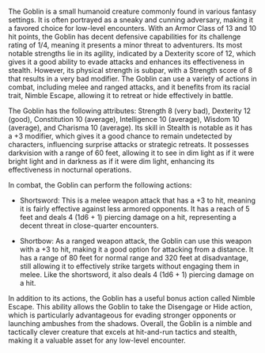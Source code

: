 The Goblin is a small humanoid creature commonly found in various fantasy settings. It is often portrayed as a sneaky and cunning adversary, making it a favored choice for low-level encounters. With an Armor Class of 13 and 10 hit points, the Goblin has decent defensive capabilities for its challenge rating of 1/4, meaning it presents a minor threat to adventurers. Its most notable strengths lie in its agility, indicated by a Dexterity score of 12, which gives it a good ability to evade attacks and enhances its effectiveness in stealth. However, its physical strength is subpar, with a Strength score of 8 that results in a very bad modifier. The Goblin can use a variety of actions in combat, including melee and ranged attacks, and it benefits from its racial trait, Nimble Escape, allowing it to retreat or hide effectively in battle.

The Goblin has the following attributes: Strength 8 (very bad), Dexterity 12 (good), Constitution 10 (average), Intelligence 10 (average), Wisdom 10 (average), and Charisma 10 (average). Its skill in Stealth is notable as it has a +3 modifier, which gives it a good chance to remain undetected by characters, influencing surprise attacks or strategic retreats. It possesses darkvision with a range of 60 feet, allowing it to see in dim light as if it were bright light and in darkness as if it were dim light, enhancing its effectiveness in nocturnal operations.

In combat, the Goblin can perform the following actions: 

- Shortsword: This is a melee weapon attack that has a +3 to hit, meaning it is fairly effective against less armored opponents. It has a reach of 5 feet and deals 4 (1d6 + 1) piercing damage on a hit, representing a decent threat in close-quarter encounters.

- Shortbow: As a ranged weapon attack, the Goblin can use this weapon with a +3 to hit, making it a good option for attacking from a distance. It has a range of 80 feet for normal range and 320 feet at disadvantage, still allowing it to effectively strike targets without engaging them in melee. Like the shortsword, it also deals 4 (1d6 + 1) piercing damage on a hit.

In addition to its actions, the Goblin has a useful bonus action called Nimble Escape. This ability allows the Goblin to take the Disengage or Hide action, which is particularly advantageous for evading stronger opponents or launching ambushes from the shadows. Overall, the Goblin is a nimble and tactically clever creature that excels at hit-and-run tactics and stealth, making it a valuable asset for any low-level encounter.